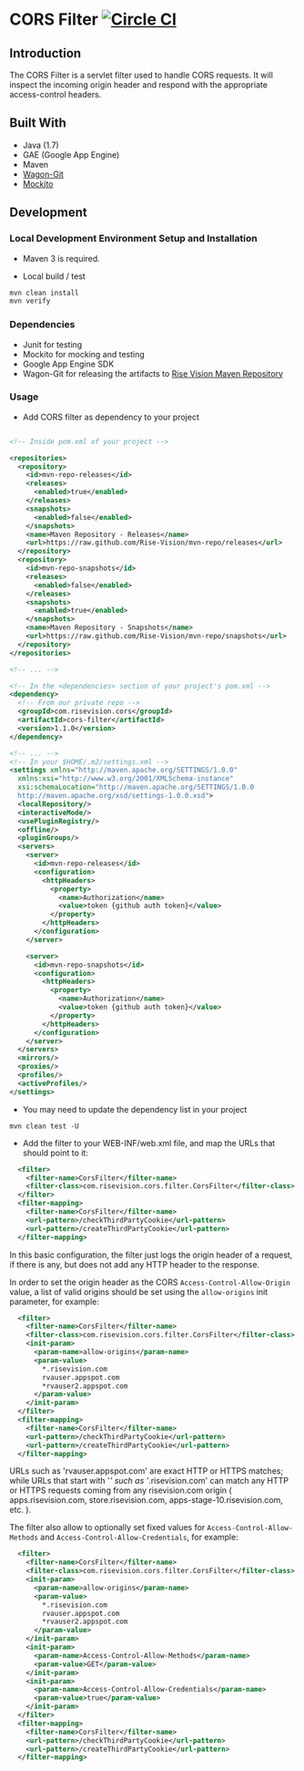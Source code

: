 # CORS Filter [![Circle CI](https://circleci.com/gh/Rise-Vision/cors-filter.svg?style=svg)](https://circleci.com/gh/Rise-Vision/cors-filter)

## Introduction

The CORS Filter is a servlet filter used to handle CORS requests. It will inspect the incoming origin header and respond with the appropriate access-control headers.

## Built With
- Java (1.7)
- GAE (Google App Engine) 
- Maven
- [Wagon-Git](https://github.com/synergian/wagon-git)
- [Mockito](https://github.com/mockito/mockito)

## Development

### Local Development Environment Setup and Installation

* Maven 3 is required.

* Local build / test
``` bash
mvn clean install
mvn verify
```

### Dependencies
* Junit for testing 
* Mockito for mocking and testing
* Google App Engine SDK
* Wagon-Git for releasing the artifacts to [Rise Vision Maven Repository](https://github.com/Rise-Vision/mvn-repo)

### Usage
* Add CORS filter as dependency to your project 

```xml

<!-- Inside pom.xml of your project -->

<repositories>
  <repository>
    <id>mvn-repo-releases</id>
    <releases>
      <enabled>true</enabled>
    </releases>
    <snapshots>
      <enabled>false</enabled>
    </snapshots>
    <name>Maven Repository - Releases</name>
    <url>https://raw.github.com/Rise-Vision/mvn-repo/releases</url>
  </repository>
  <repository>
    <id>mvn-repo-snapshots</id>
    <releases>
      <enabled>false</enabled>
    </releases>
    <snapshots>
      <enabled>true</enabled>
    </snapshots>
    <name>Maven Repository - Snapshots</name>
    <url>https://raw.github.com/Rise-Vision/mvn-repo/snapshots</url>
  </repository>
</repositories>

<!-- ... -->

<!-- In the <dependencies> section of your project's pom.xml -->
<dependency>
  <!-- From our private repo -->
  <groupId>com.risevision.cors</groupId>
  <artifactId>cors-filter</artifactId>
  <version>1.1.0</version>
</dependency>

<!-- ... -->
<!-- In your $HOME/.m2/settings.xml -->
<settings xmlns="http://maven.apache.org/SETTINGS/1.0.0"
  xmlns:xsi="http://www.w3.org/2001/XMLSchema-instance"
  xsi:schemaLocation="http://maven.apache.org/SETTINGS/1.0.0
  http://maven.apache.org/xsd/settings-1.0.0.xsd">
  <localRepository/>
  <interactiveMode/>
  <usePluginRegistry/>
  <offline/>
  <pluginGroups/>
  <servers>
    <server>
      <id>mvn-repo-releases</id>
      <configuration>
        <httpHeaders>
          <property>
            <name>Authorization</name>
            <value>token {github auth token}</value>
          </property>
        </httpHeaders>
      </configuration>
    </server>

    <server>
      <id>mvn-repo-snapshots</id>
      <configuration>
        <httpHeaders>
          <property>
            <name>Authorization</name>
            <value>token {github auth token}</value>
          </property>
        </httpHeaders>
      </configuration>
    </server>
  </servers>
  <mirrors/>
  <proxies/>
  <profiles/>
  <activeProfiles/>
</settings>

```

* You may need to update the dependency list in your project
```
mvn clean test -U
```

* Add the filter to your WEB-INF/web.xml file, and map the URLs that should point to it:

```xml
  <filter>
    <filter-name>CorsFilter</filter-name>
    <filter-class>com.risevision.cors.filter.CorsFilter</filter-class>
  </filter>
  <filter-mapping>
    <filter-name>CorsFilter</filter-name>
    <url-pattern>/checkThirdPartyCookie</url-pattern>
    <url-pattern>/createThirdPartyCookie</url-pattern>
  </filter-mapping>
```

In this basic configuration, the filter just logs the origin header of a request, 
if there is any, but does not add any HTTP header to the response.

In order to set the origin header as the CORS `Access-Control-Allow-Origin`  
value, a list of valid origins should be set using the `allow-origins` init
parameter, for example:

```xml
  <filter>
    <filter-name>CorsFilter</filter-name>
    <filter-class>com.risevision.cors.filter.CorsFilter</filter-class>
    <init-param>
      <param-name>allow-origins</param-name>
      <param-value>
        *.risevision.com
        rvauser.appspot.com
        *rvauser2.appspot.com
      </param-value>
    </init-param>
  </filter>
  <filter-mapping>
    <filter-name>CorsFilter</filter-name>
    <url-pattern>/checkThirdPartyCookie</url-pattern>
    <url-pattern>/createThirdPartyCookie</url-pattern>
  </filter-mapping>
```

URLs such as 'rvauser.appspot.com' are exact HTTP or HTTPS matches;
while URLs that start with '*' such as '*.risevision.com' can match any HTTP 
or HTTPS requests coming from any risevision.com origin ( apps.risevision.com,
store.risevision.com, apps-stage-10.risevision.com, etc. ).

The filter also allow to optionally set fixed values for
 `Access-Control-Allow-Methods` and `Access-Control-Allow-Credentials`,
 for example:
 
 
```xml
  <filter>
    <filter-name>CorsFilter</filter-name>
    <filter-class>com.risevision.cors.filter.CorsFilter</filter-class>
    <init-param>
      <param-name>allow-origins</param-name>
      <param-value>
        *.risevision.com
        rvauser.appspot.com
        *rvauser2.appspot.com
      </param-value>
    </init-param>
    <init-param>
      <param-name>Access-Control-Allow-Methods</param-name>
      <param-value>GET</param-value>
    </init-param>
    <init-param>
      <param-name>Access-Control-Allow-Credentials</param-name>
      <param-value>true</param-value>
    </init-param>
  </filter>
  <filter-mapping>
    <filter-name>CorsFilter</filter-name>
    <url-pattern>/checkThirdPartyCookie</url-pattern>
    <url-pattern>/createThirdPartyCookie</url-pattern>
  </filter-mapping>
```

